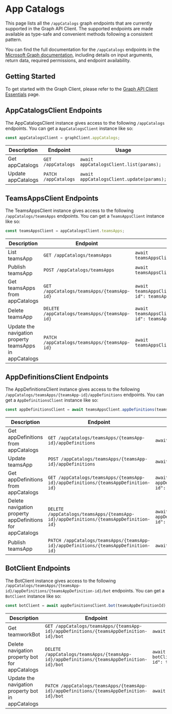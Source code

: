 # App Catalogs

This page lists all the `/appCatalogs` graph endpoints that are currently supported in the Graph API Client. The supported endpoints are made available as type-safe and convenient methods following a consistent pattern.

You can find the full documentation for the `/appCatalogs` endpoints in the [Microsoft Graph documentation](https://learn.microsoft.com/en-us/graph/api/appcatalogs-list-teamsapps?view=graph-rest-1.0), including details on input arguments, return data, required permissions, and endpoint availability.

## Getting Started

To get started with the Graph Client, please refer to the [Graph API Client Essentials](../../essentials/graph) page.


## AppCatalogsClient Endpoints

The AppCatalogsClient instance gives access to the following `/appCatalogs` endpoints. You can get a `AppCatalogsClient` instance like so:

```typescript
const appCatalogsClient = graphClient.appCatalogs;
```
| Description | Endpoint | Usage | 
|--|--|--|
| Get appCatalogs | `GET /appCatalogs` | `await appCatalogsClient.list(params);` |
| Update appCatalogs | `PATCH /appCatalogs` | `await appCatalogsClient.update(params);` |

## TeamsAppsClient Endpoints

The TeamsAppsClient instance gives access to the following `/appCatalogs/teamsApps` endpoints. You can get a `TeamsAppsClient` instance like so:

```typescript
const teamsAppsClient = appCatalogsClient.teamsApps;
```
| Description | Endpoint | Usage | 
|--|--|--|
| List teamsApp | `GET /appCatalogs/teamsApps` | `await teamsAppsClient.list(params);` |
| Publish teamsApp | `POST /appCatalogs/teamsApps` | `await teamsAppsClient.create(params);` |
| Get teamsApps from appCatalogs | `GET /appCatalogs/teamsApps/{teamsApp-id}` | `await teamsAppsClient.get({"teamsApp-id": teamsAppId  });` |
| Delete teamsApp | `DELETE /appCatalogs/teamsApps/{teamsApp-id}` | `await teamsAppsClient.delete({"teamsApp-id": teamsAppId  });` |
| Update the navigation property teamsApps in appCatalogs | `PATCH /appCatalogs/teamsApps/{teamsApp-id}` | `await teamsAppsClient.update(params);` |

## AppDefinitionsClient Endpoints

The AppDefinitionsClient instance gives access to the following `/appCatalogs/teamsApps/{teamsApp-id}/appDefinitions` endpoints. You can get a `AppDefinitionsClient` instance like so:

```typescript
const appDefinitionsClient = await teamsAppsClient.appDefinitions(teamsAppId);
```
| Description | Endpoint | Usage | 
|--|--|--|
| Get appDefinitions from appCatalogs | `GET /appCatalogs/teamsApps/{teamsApp-id}/appDefinitions` | `await appDefinitionsClient.list(params);` |
| Update teamsApp | `POST /appCatalogs/teamsApps/{teamsApp-id}/appDefinitions` | `await appDefinitionsClient.create(params);` |
| Get appDefinitions from appCatalogs | `GET /appCatalogs/teamsApps/{teamsApp-id}/appDefinitions/{teamsAppDefinition-id}` | `await appDefinitionsClient.get({"teamsAppDefinition-id": teamsAppDefinitionId  });` |
| Delete navigation property appDefinitions for appCatalogs | `DELETE /appCatalogs/teamsApps/{teamsApp-id}/appDefinitions/{teamsAppDefinition-id}` | `await appDefinitionsClient.delete({"teamsAppDefinition-id": teamsAppDefinitionId  });` |
| Publish teamsApp | `PATCH /appCatalogs/teamsApps/{teamsApp-id}/appDefinitions/{teamsAppDefinition-id}` | `await appDefinitionsClient.update(params);` |

## BotClient Endpoints

The BotClient instance gives access to the following `/appCatalogs/teamsApps/{teamsApp-id}/appDefinitions/{teamsAppDefinition-id}/bot` endpoints. You can get a `BotClient` instance like so:

```typescript
const botClient = await appDefinitionsClient.bot(teamsAppDefinitionId);
```
| Description | Endpoint | Usage | 
|--|--|--|
| Get teamworkBot | `GET /appCatalogs/teamsApps/{teamsApp-id}/appDefinitions/{teamsAppDefinition-id}/bot` | `await botClient.list(params);` |
| Delete navigation property bot for appCatalogs | `DELETE /appCatalogs/teamsApps/{teamsApp-id}/appDefinitions/{teamsAppDefinition-id}/bot` | `await botClient.delete({"teamsAppDefinition-id": teamsAppDefinitionId  });` |
| Update the navigation property bot in appCatalogs | `PATCH /appCatalogs/teamsApps/{teamsApp-id}/appDefinitions/{teamsAppDefinition-id}/bot` | `await botClient.update(params);` |

